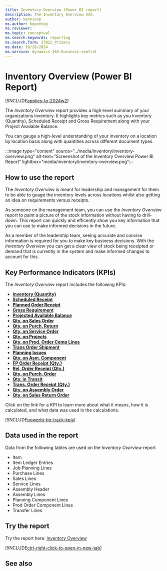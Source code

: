 ```yaml
---
title: Inventory Overview (Power BI report)
description: The Inventory Overview XXX.
author: kennienp
ms.author: kepontop
ms.reviewer: 
ms.topic: conceptual
ms.search.keywords: reporting
ms.search.form: 37022_Primary
ms.date: 10/28/2024
ms.service: dynamics-365-business-central
---
```


# Inventory Overview (Power BI Report)
[!INCLUDE[applies-to-2024w2](../includes/applies-to-2024w2.md)]


The *Inventory Overview* report provides a high-level summary of your organizations inventory. It highlights key metrics such as you Inventory (Quantity), Scheduled Receipt and Gross Requirement along with your Project Available Balance.

You can gauge a high-level understanding of your inventory on a location by location basis along with quantities across different document types.

:::image type="content" source="../media/inventory/inventory-overview.png" alt-text="Screenshot of the Inventory Overview Power BI Report" lightbox="media/inventory/inventory-overview.png":::

## How to use the report

The *Inventory Overview* is meant for leadership and management for them to be able to guage the inventory levels across locations whilst also getting an idea on requirements versus receipts.

As someone on the management team, you can use the *Inventory Overview* report to paint a picture of the stock information without having to drill-down. This report can quickly and efficently show you key information that you can use to make informed decisions in the future.

As a member of the leadership team, seeing accurate and concise information is required for you to make key business decisions. With the *Inventory Overview* you can get a clear view of stock being receipted or demand that is currently in the system and make informed changes to account for this.

## Key Performance Indicators (KPIs)

The *Inventory Overview* report includes the following KPIs:

- [**Inventory (Quantity)**](####)
- [**Scheduled Receipt**](####)
- [**Planned Order Receipt**](####)
- [**Gross Requirement**](####)
- [**Projected Available Balance**](####)
- [**Qty. on Sales Order**](####)
- [**Qty. on Purch. Return**](####)
- [**Qty. on Service Order**](####)
- [**Qty. on Projects**](####)
- [**Qty. on Prod. Order Comp Lines**](####)
- [**Trans Order Shipment**](####)
- [**Planning Issues**](####)
- [**Qty. on Asm. Component**](####)
- [**FP Order Receipt (Qty.)**](####)
- [**Rel. Order Receipt (Qty.)**](####)
- [**Qty. on Purch. Order**](####)
- [**Qty. in Transit**](####)
- [**Trans. Order Receipt (Qty.)**](####)
- [**Qty. on Assembly Order**](####)
- [**Qty. on Sales Return Order**](####)


Click on the link for a KPI to learn more about what it means, how it is calculated, and what data was used in the calculations. 

[!INCLUDE[powerbi-tip-track-kpis](../includes/powerbi-tip-track-kpis.md)]

## Data used in the report

Data from the following tables are used on the *Inventory Overview* report
- Item
- Item Ledger Entries
- Job Planning Lines
- Purchase Lines
- Sales Lines
- Service Lines
- Assembly Header
- Assembly Lines
- Planning Component Lines
- Prod Order Component Lines
- Transfer Lines


## Try the report

Try the report here: [Inventory Overview](https://businesscentral.dynamics.com?page=37022)

[!INCLUDE[ctrl-right-click-to-open-in-new-tab](../includes/ctrl-right-click-to-open-in-new-tab.md)]

## See also